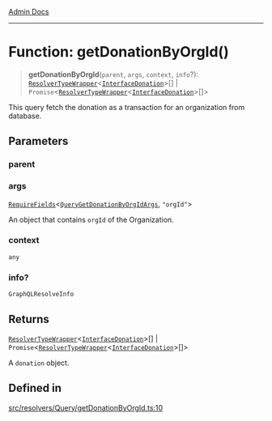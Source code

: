 [Admin Docs](/)

***

# Function: getDonationByOrgId()

> **getDonationByOrgId**(`parent`, `args`, `context`, `info`?): [`ResolverTypeWrapper`](../../../../types/generatedGraphQLTypes/type-aliases/ResolverTypeWrapper.md)\<[`InterfaceDonation`](../../../../models/Donation/interfaces/InterfaceDonation.md)\>[] \| `Promise`\<[`ResolverTypeWrapper`](../../../../types/generatedGraphQLTypes/type-aliases/ResolverTypeWrapper.md)\<[`InterfaceDonation`](../../../../models/Donation/interfaces/InterfaceDonation.md)\>[]\>

This query fetch the donation as a transaction for an organization from database.

## Parameters

### parent

### args

[`RequireFields`](../../../../types/generatedGraphQLTypes/type-aliases/RequireFields.md)\<[`QueryGetDonationByOrgIdArgs`](../../../../types/generatedGraphQLTypes/type-aliases/QueryGetDonationByOrgIdArgs.md), `"orgId"`\>

An object that contains `orgId` of the Organization.

### context

`any`

### info?

`GraphQLResolveInfo`

## Returns

[`ResolverTypeWrapper`](../../../../types/generatedGraphQLTypes/type-aliases/ResolverTypeWrapper.md)\<[`InterfaceDonation`](../../../../models/Donation/interfaces/InterfaceDonation.md)\>[] \| `Promise`\<[`ResolverTypeWrapper`](../../../../types/generatedGraphQLTypes/type-aliases/ResolverTypeWrapper.md)\<[`InterfaceDonation`](../../../../models/Donation/interfaces/InterfaceDonation.md)\>[]\>

A `donation` object.

## Defined in

[src/resolvers/Query/getDonationByOrgId.ts:10](https://github.com/Suyash878/talawa-api/blob/cfd688207611ba245c99edd8dbaccb2cdbf6a043/src/resolvers/Query/getDonationByOrgId.ts#L10)
